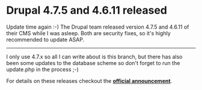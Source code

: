 # Drupal 4.7.5 and 4.6.11 released

<img class="left" alt="" src="http://zerokspot.com/uploads/druplicon.gif"/>Update time again :-) The Drupal team released version 4.7.5 and 4.6.11 of their CMS while I was asleep. Both are security fixes, so it's highly recommended to update ASAP.

-------------------------------



I only use 4.7.x so all I can write about is this branch, but there has also been some updates to the database scheme so don't forget to run the update.php in the process ;-)



For details on these releases checkout the __[official announcement](http://drupal.org/drupal-4.7.5)__.